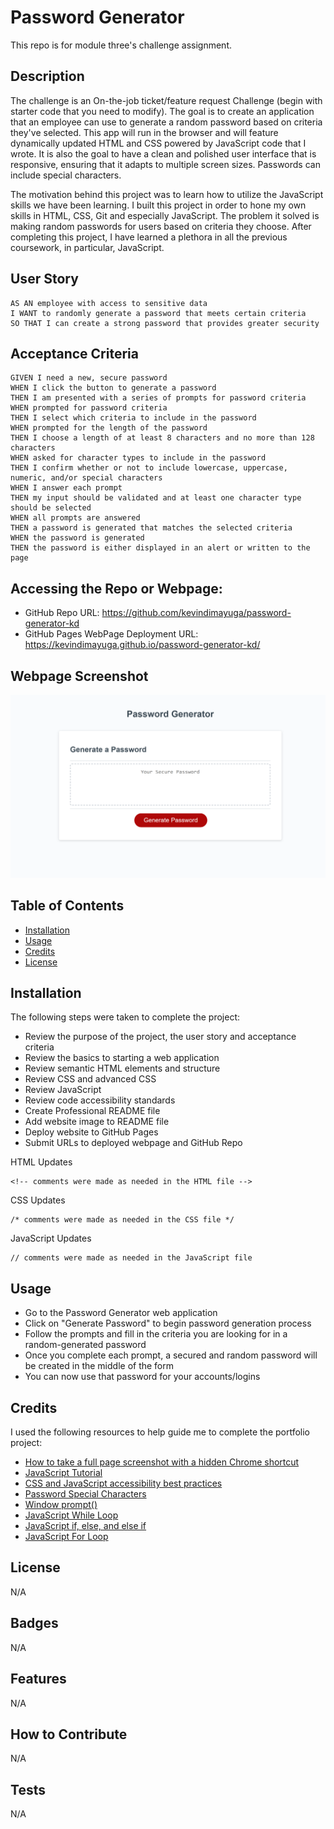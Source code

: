 # Password Generator

This repo is for module three's challenge assignment.

## Description

The challenge is an On-the-job ticket/feature request Challenge (begin with starter code that you need to modify). The goal is to create an application that an employee can use to generate a random password based on criteria they've selected. This app will run in the browser and will feature dynamically updated HTML and CSS powered by JavaScript code that I wrote. It is also the goal to have a clean and polished user interface that is responsive, ensuring that it adapts to multiple screen sizes. Passwords can include special characters.

The motivation behind this project was to learn how to utilize the JavaScript skills we have been learning. I built this project in order to hone my own skills in HTML, CSS, Git and especially JavaScript. The problem it solved is making random passwords for users based on criteria they choose. After completing this project, I have learned a plethora in all the previous coursework, in particular, JavaScript.

## User Story

```
AS AN employee with access to sensitive data
I WANT to randomly generate a password that meets certain criteria
SO THAT I can create a strong password that provides greater security
```

## Acceptance Criteria

```
GIVEN I need a new, secure password
WHEN I click the button to generate a password
THEN I am presented with a series of prompts for password criteria
WHEN prompted for password criteria
THEN I select which criteria to include in the password
WHEN prompted for the length of the password
THEN I choose a length of at least 8 characters and no more than 128 characters
WHEN asked for character types to include in the password
THEN I confirm whether or not to include lowercase, uppercase, numeric, and/or special characters
WHEN I answer each prompt
THEN my input should be validated and at least one character type should be selected
WHEN all prompts are answered
THEN a password is generated that matches the selected criteria
WHEN the password is generated
THEN the password is either displayed in an alert or written to the page
```

## Accessing the Repo or Webpage:

- GitHub Repo URL: https://github.com/kevindimayuga/password-generator-kd
- GitHub Pages WebPage Deployment URL: https://kevindimayuga.github.io/password-generator-kd/

## Webpage Screenshot

![password generator webpage screenshot](./assets/images/kevindimayuga.github.io_password-generator-kd.png)

## Table of Contents

- [Installation](#installation)
- [Usage](#usage)
- [Credits](#credits)
- [License](#license)

## Installation

The following steps were taken to complete the project:
- Review the purpose of the project, the user story and acceptance criteria
- Review the basics to starting a web application
- Review semantic HTML elements and structure
- Review CSS and advanced CSS
- Review JavaScript
- Review code accessibility standards
- Create Professional README file
- Add website image to README file
- Deploy website to GitHub Pages
- Submit URLs to deployed webpage and GitHub Repo

HTML Updates
```
<!-- comments were made as needed in the HTML file -->
```

CSS Updates
```
/* comments were made as needed in the CSS file */
```

JavaScript Updates
```
// comments were made as needed in the JavaScript file
```

## Usage

- Go to the Password Generator web application
- Click on "Generate Password" to begin password generation process
- Follow the prompts and fill in the criteria you are looking for in a random-generated password
- Once you complete each prompt, a secured and random password will be created in the middle of the form
- You can now use that password for your accounts/logins

## Credits

I used the following resources to help guide me to complete the portfolio project:

- [How to take a full page screenshot with a hidden Chrome shortcut](https://zapier.com/blog/full-page-screenshots-in-chrome/)
- [JavaScript Tutorial](https://www.w3schools.com/js/)
- [CSS and JavaScript accessibility best practices](https://developer.mozilla.org/en-US/docs/Learn/Accessibility/CSS_and_JavaScript)
- [Password Special Characters](https://owasp.org/www-community/password-special-characters)
- [Window prompt()](https://www.w3schools.com/jsref/met_win_prompt.asp)
- [JavaScript While Loop](https://www.w3schools.com/js/js_loop_while.asp)
- [JavaScript if, else, and else if](https://www.w3schools.com/js/js_if_else.asp)
- [JavaScript For Loop](https://www.w3schools.com/js/js_loop_for.asp)

## License

N/A

## Badges

N/A

## Features

N/A

## How to Contribute

N/A

## Tests

N/A
